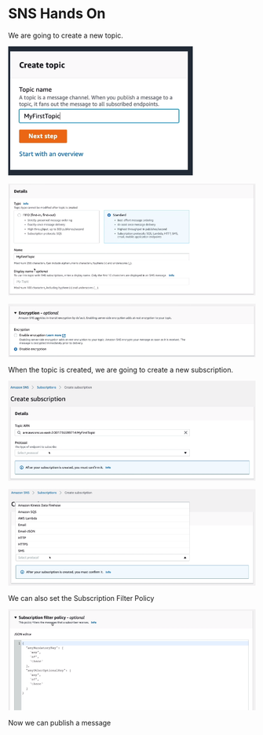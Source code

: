 # SNS Hands On

We are going to create a new topic.

![](img/2022-04-27-07-26-33.png)

![](img/2022-04-27-07-27-07.png)

![](img/2022-04-27-07-27-28.png)

When the topic is created, we are going to create a new subscription.

![](img/2022-04-27-07-28-33.png)

![](img/2022-04-27-07-28-40.png)

We can also set the Subscription Filter Policy

![](img/2022-04-27-07-30-03.png)

Now we can publish a message

